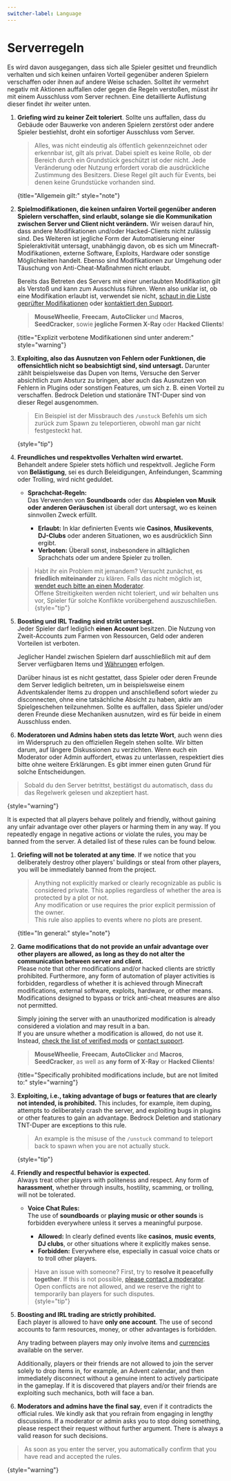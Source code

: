 ```yaml
---
switcher-label: Language
---
```


[support]: support.md "Support, Erstattungen & Bugreport"

[verified-mods]: verified-mods.md "Liste der Geprüfte Modifikationen"

[economy]: economy.md "Economy-System"

# Serverregeln

<if switcher-key="Deutsch">

Es wird davon ausgegangen, dass sich alle Spieler gesittet und freundlich verhalten
und sich keinen unfairen Vorteil gegenüber anderen Spielern verschaffen oder ihnen auf andere Weise schaden.
Solltet ihr vermehrt negativ mit Aktionen auffallen oder gegen die Regeln verstoßen, müsst ihr
mit einem Ausschluss vom Server rechnen. Eine detaillierte Auflistung dieser findet ihr weiter unten.

1. **Griefing wird zu keiner Zeit toleriert**. Sollte uns auffallen, dass du Gebäude oder Bauwerke
   von anderen Spielern zerstörst oder andere Spieler bestiehlst, droht ein sofortiger
   Ausschluss vom Server.

   > Alles, was nicht eindeutig als öffentlich gekennzeichnet oder erkennbar ist, gilt als privat.
   > Dabei spielt es keine Rolle, ob der Bereich durch ein Grundstück geschützt ist oder nicht.
   > Jede Veränderung oder Nutzung erfordert vorab die ausdrückliche Zustimmung des Besitzers.
   > Diese Regel gilt auch für Events, bei denen keine Grundstücke vorhanden sind.
   >
   {title="Allgemein gilt:" style="note"}

2. **Spielmodifikationen, die keinen unfairen Vorteil gegenüber anderen Spielern verschaffen, sind erlaubt, solange sie
   die Kommunikation zwischen Server und Client nicht verändern.** Wir weisen darauf hin, dass andere Modifikationen
   und/oder Hacked-Clients nicht zulässig sind. Des Weiteren ist jegliche Form der Automatisierung einer
   Spieleraktivität untersagt, unabhängig davon, ob es sich um Minecraft-Modifikationen, externe Software, Exploits,
   Hardware oder sonstige Möglichkeiten handelt. Ebenso sind Modifikationen zur Umgehung oder Täuschung von Anti-Cheat-Maßnahmen nicht erlaubt.

   Bereits das Betreten des Servers mit einer unerlaubten Modifikation gilt als Verstoß und kann zum
   Ausschluss führen. Wenn also unklar ist, ob eine Modifikation erlaubt ist, verwendet sie
   nicht, [schaut in die Liste geprüfter Modifikationen][verified-mods] oder [kontaktiert den Support][support].

   > **<tooltip term="MouseWheelie">MouseWheelie</tooltip>**, **<tooltip term="Freecam">Freecam</tooltip>**,
   > **AutoClicker** und **Macros**, **SeedCracker**, sowie **jegliche Formen X-Ray** oder **Hacked Clients**!
   >
   {title="Explizit verbotene Modifikationen sind unter anderem:" style="warning"}

   <include from="util.md" element-id="mod-pack"/>

3. **Exploiting, also das Ausnutzen von Fehlern oder Funktionen, die offensichtlich nicht so beabsichtigt sind, sind
   untersagt.**
   Darunter zählt beispielsweise das Dupen von Items, Versuche den Server absichtlich zum
   Absturz zu bringen, aber auch das Ausnutzen von Fehlern in Plugins oder sonstigen Features, um sich z. B. einen
   Vorteil zu verschaffen.
   Bedrock Deletion und <tooltip term="flying-tnt-duper">stationäre TNT-Duper</tooltip> sind von dieser Regel
   ausgenommen.

   > Ein Beispiel ist der Missbrauch des `/unstuck` Befehls um sich zurück zum Spawn zu teleportieren, obwohl man gar
   nicht festgesteckt hat.
   >
   {style="tip"}

4. **Freundliches und respektvolles Verhalten wird erwartet.**  
   Behandelt andere Spieler stets höflich und respektvoll. Jegliche Form von **Belästigung**, sei es durch
   Beleidigungen, Anfeindungen, Scamming oder Trolling, wird nicht geduldet.

    - **Sprachchat-Regeln:**  
      Das Verwenden von **Soundboards** oder das **Abspielen von Musik oder anderen Geräuschen** ist überall dort
      untersagt, wo es keinen sinnvollen Zweck erfüllt.

        - **Erlaubt:** In klar definierten Events wie **Casinos**, **Musikevents**, **DJ-Clubs** oder anderen
          Situationen, wo es ausdrücklich Sinn ergibt.
        - **Verboten:** Überall sonst, insbesondere in alltäglichen Sprachchats oder um andere Spieler zu trollen.

   > Habt ihr ein Problem mit jemandem? Versucht zunächst, es **friedlich miteinander** zu klären. Falls das nicht
   möglich ist, [wendet euch bitte an einen Moderator][support].  
   > Offene Streitigkeiten werden nicht toleriert, und wir behalten uns vor, Spieler für solche Konflikte vorübergehend
   auszuschließen.  
   > {style="tip"}

5. **Boosting und IRL Trading sind strikt untersagt.**  
   Jeder Spieler darf lediglich **einen Account** besitzen. Die Nutzung von Zweit-Accounts zum Farmen von Ressourcen,
   Geld oder anderen Vorteilen ist verboten.

   Jeglicher Handel zwischen Spielern darf ausschließlich mit auf dem Server verfügbaren Items und [Währungen][economy]
   erfolgen.

   Darüber hinaus ist es nicht gestattet, dass Spieler oder deren Freunde dem Server lediglich beitreten, um in
   beispielsweise einem Adventskalender Items zu droppen und anschließend sofort wieder zu disconnecten, ohne eine
   tatsächliche Absicht zu haben, aktiv am Spielgeschehen teilzunehmen. Sollte es auffallen, dass Spieler und/oder deren
   Freunde diese Mechaniken ausnutzen, wird es für beide in einem Ausschluss enden.

6. **Moderatoren und Admins haben stets das letzte Wort**, auch wenn dies im Widerspruch zu den offiziellen Regeln
   stehen sollte. Wir bitten darum, auf längere Diskussionen zu verzichten. Wenn euch ein Moderator oder Admin
   auffordert, etwas zu unterlassen, respektiert dies bitte ohne weitere Erklärungen. Es gibt immer einen guten Grund
   für solche Entscheidungen.

> Sobald du den Server betrittst, bestätigst du automatisch, dass du
> das Regelwerk gelesen und akzeptiert hast.
>
{style="warning"}

</if>

<if switcher-key="English">

It is expected that all players behave politely and friendly, without gaining any unfair advantage over other players or
harming them in any way.
If you repeatedly engage in negative actions or violate the rules, you may be banned from the server.
A detailed list of these rules can be found below.

1. **Griefing will not be tolerated at any time**. If we notice that you deliberately destroy other players'
   buildings or steal from other players, you will be immediately banned from the project.

   > Anything not explicitly marked or clearly recognizable as public is considered private.
   > This applies regardless of whether the area is protected by a plot or not.  
   > Any modification or use requires the prior explicit permission of the owner.  
   > This rule also applies to events where no plots are present.
   >
   {title="In general:" style="note"}

2. **Game modifications that do not provide an unfair advantage over other players are allowed, as long as they do not
   alter the communication between server and client.**  
   Please note that other modifications and/or hacked clients are strictly prohibited. Furthermore, any form of
   automation of player activities is forbidden, regardless of whether it is achieved through Minecraft modifications,
   external software, exploits, hardware, or other means.  
   Modifications designed to bypass or trick anti-cheat measures are also not permitted.

   Simply joining the server with an unauthorized modification is already considered a violation and may result in a
   ban.  
   If you are unsure whether a modification is allowed, do not use it.  
   Instead, [check the list of verified mods][verified-mods] or [contact support][support].

   > **<tooltip term="MouseWheelie$English">MouseWheelie</tooltip>**, **<tooltip term="Freecam$English">
   Freecam</tooltip>**,
   > **AutoClicker** and **Macros**, **SeedCracker**, as well as **any form of X-Ray** or **Hacked Clients**!
   >
   {title="Specifically prohibited modifications include, but are not limited to:" style="warning"}

   <include from="util.md" element-id="mod-pack"/>

3. **Exploiting, i.e., taking advantage of bugs or features that are clearly not intended, is prohibited.** This
   includes, for example, item duping, attempts to deliberately crash the server, and exploiting bugs in plugins or
   other features to gain an advantage.
   Bedrock Deletion and <tooltip term="flying-tnt-duper$English">stationary TNT-Duper</tooltip> are exceptions to this
   rule.

   > An example is the misuse of the `/unstuck` command to teleport back to spawn when you are not actually stuck.
   >
   {style="tip"}

4. **Friendly and respectful behavior is expected.**  
   Always treat other players with politeness and respect. Any form of **harassment**, whether through insults,
   hostility, scamming, or trolling, will not be tolerated.

    - **Voice Chat Rules:**  
      The use of **soundboards** or **playing music or other sounds** is forbidden everywhere unless it serves a
      meaningful purpose.

        - **Allowed:** In clearly defined events like **casinos**, **music events**, **DJ clubs**, or other situations
          where it explicitly makes sense.
        - **Forbidden:** Everywhere else, especially in casual voice chats or to troll other players.

   > Have an issue with someone? First, try to **resolve it peacefully together**. If this is not
   possible, [please contact a moderator][support].  
   > Open conflicts are not allowed, and we reserve the right to temporarily ban players for such disputes.  
   > {style="tip"}

5. **Boosting and IRL trading are strictly prohibited.**  
   Each player is allowed to have **only one account**. The use of second accounts to farm resources, money, or other
   advantages is forbidden.

   Any trading between players may only involve items and [currencies][economy] available on the server.

   Additionally, players or their friends are not allowed to join the server solely to drop items in, for example, an
   Advent calendar, and then immediately disconnect without a genuine intent to actively participate in the gameplay. If
   it is discovered that players and/or their friends are exploiting such mechanics, both will face a ban.

6. **Moderators and admins have the final say**, even if it contradicts the official rules. We kindly ask that you
   refrain from engaging in lengthy discussions. If a moderator or admin asks you to stop doing something, please
   respect their request without further argument. There is always a valid reason for such decisions.

> As soon as you enter the server, you automatically confirm that you have read and accepted the rules.
>
{style="warning"}

</if>


